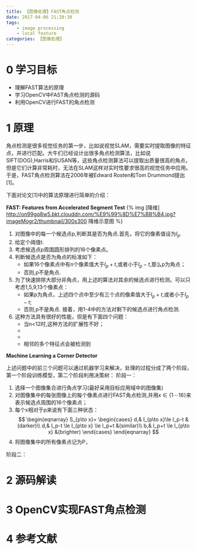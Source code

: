 ```yaml
---
title: 【图像处理】FAST角点检测
date: 2017-04-06 21:20:30
tags: 
    - image processing
    - local feature
categories: 【图像处理】
---
```


# 0 学习目标
* 理解FAST算法的原理
* 学习OpenCV中FAST角点检测的源码
* 利用OpenCV进行FAST的角点检测

# 1 原理

角点检测是很多视觉任务的第一步，比如说视觉SLAM，需要实时提取图像的特征点，并进行匹配。大牛们已经设计出很多角点检测算法，比如说SIFT(DOG),Harris和SUSAN等，这些角点检测算法可以提取出质量很高的角点，但是它们计算非常耗时，无法在SLAM这样对实时性要求很高的视觉任务中应用。于是，FAST角点检测算法在2006年被Edward Rosten和Tom Drummond提出[1]。 

下面对论文[1]中的算法原理进行简单的介绍：

<!--more-->

**FAST: Features from Accelerated Segment Test**
{% img [降维] http://on99gq8w5.bkt.clouddn.com/%E9%99%8D%E7%BB%B4.jpg?imageMogr2/thumbnail/300x300 降维示意图 %}

1. 对图像中的每一个候选点p,判断其是否为角点.首先，将它的像素值设为$I_p$.
2. 给定个阈值t.
3. 考虑候选点p周围圆形排列的16个像素点。
4. 判断候选点是否为角点的标准如下：
    * 如果16个像素点中有n个像素值大于$I_p+t$,或者小于$I_p-t$,那么p为角点；
    * 否则,p不是角点.
5. 为了快速排除大部分非角点，用上述的算法对其余的候选点进行检测。可以只考虑1,5,9,13个像素点：
    * 如果p为角点，上述四个点中至少有三个点的像素值大于$I_p+t$,或者小于$I_p-t$;
    * 否则,p不是角点.
   接着，用1-4中的方法对剩下的候选点进行角点检测.
6. 这种方法具有很好的性能，但是有下面四个问题：
    * 当n<12时,这种方法的扩展性不好；
    * 
    * 
    * 相邻的多个特征点会被检测到

**Machine Learning a Corner Detector**

上述问题中的前三个问题可以通过机器学习来解决，处理的过程分成了两个阶段，第一个阶段训练模型，第二个阶段利用决策树：
阶段一：
1. 选择一个图像集合进行角点学习(最好采用目标应用域中的图像集)
2. 对图像集中的每张图像上的每个像素点进行FAST角点检测,并用$x\in\{1\cdots16\}$来表示候选点周围的16个像素点；
3. 每个x相对于p来说有下面三种状态：
$$
\begin{eqnarray}
S_{p\to x}=
\begin{cases}
d,& I_{p\to x}\le I_p-t &(darker)\\
d,& I_p-t \le I_{p\to x} \le I_p+t &(similar)\\
b,& I_p+t \le I_{p\to x} &(brighter)
\end{cases}
\end{eqnarray}
$$
4. 将图像集中的所有像素点记为P，

阶段二：

# 2 源码解读

# 3 OpenCV实现FAST角点检测

# 4 参考文献


